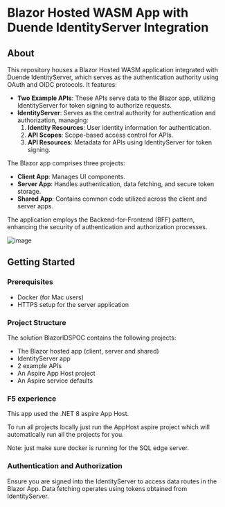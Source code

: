 # Blazor Hosted WASM App with Duende IdentityServer Integration

## About
This repository houses a Blazor Hosted WASM application integrated with Duende IdentityServer, which serves as the authentication authority using OAuth and OIDC protocols. It features:

- **Two Example APIs**: These APIs serve data to the Blazor app, utilizing IdentityServer for token signing to authorize requests.
- **IdentityServer**: Serves as the central authority for authentication and authorization, managing:
  1. **Identity Resources**: User identity information for authentication.
  2. **API Scopes**: Scope-based access control for APIs.
  3. **API Resources**: Metadata for APIs using IdentityServer for token signing.

The Blazor app comprises three projects:
- **Client App**: Manages UI components.
- **Server App**: Handles authentication, data fetching, and secure token storage.
- **Shared App**: Contains common code utilized across the client and server apps.

The application employs the Backend-for-Frontend (BFF) pattern, enhancing the security of authentication and authorization processes.

![image](https://github.com/Dhruv-0987/BlazorWASMAuthPOC/assets/69164713/c2adf476-a2d4-49ca-9b5b-bcfedaed4919)

## Getting Started

### Prerequisites
- Docker (for Mac users)
- HTTPS setup for the server application

### Project Structure
The solution BlazorIDSPOC contains the following projects:
- The Blazor hosted app (client, server and shared)
- IdentityServer app
- 2 example APIs
- An Aspire App Host project
- An Aspire service defaults

### F5 experience

This app used the .NET 8 aspire App Host.

To run all projects locally just run the AppHost aspire project which will automatically run all the projects for you.

Note: just make sure docker is running for the SQL edge server.

### Authentication and Authorization
Ensure you are signed into the IdentityServer to access data routes in the Blazor App. Data fetching operates using tokens obtained from IdentityServer.
